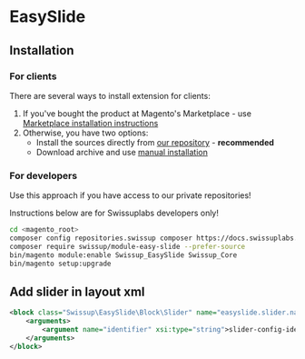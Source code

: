 # EasySlide

## Installation

### For clients

There are several ways to install extension for clients:

 1. If you've bought the product at Magento's Marketplace - use
    [Marketplace installation instructions](https://docs.magento.com/marketplace/user_guide/buyers/install-extension.html)
 2. Otherwise, you have two options:
    - Install the sources directly from [our repository](https://docs.swissuplabs.com/m2/extensions/easyslider/installation/composer/) - **recommended**
    - Download archive and use [manual installation](https://docs.swissuplabs.com/m2/extensions/easyslider/installation/manual/)

### For developers

Use this approach if you have access to our private repositories!

Instructions below are for Swissuplabs developers only!

```bash
cd <magento_root>
composer config repositories.swissup composer https://docs.swissuplabs.com/packages/
composer require swissup/module-easy-slide --prefer-source
bin/magento module:enable Swissup_EasySlide Swissup_Core
bin/magento setup:upgrade
```

## Add slider in layout xml

```xml
<block class="Swissup\EasySlide\Block\Slider" name="easyslide.slider.name">
    <arguments>
        <argument name="identifier" xsi:type="string">slider-config-identifier</argument>
    </arguments>
</block>
```
